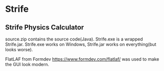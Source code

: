 # Strife
## Strife Physics Calculator

source.zip contains the source code(Java). Strife.exe is a wrapped Strife.jar. Strife.exe works on Windows, Strife.jar works on everything(but looks worse).



FlatLAF from Formdev https://www.formdev.com/flatlaf/ was used to make the GUI look modern.

